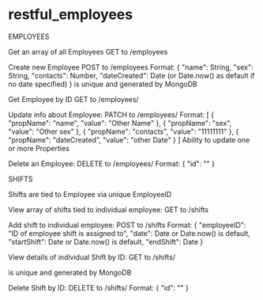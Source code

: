 # restful_employees

EMPLOYEES

Get an array of all Employees
GET to /employees

Create new Employee
POST to /employees
Format:
{
	"name": String,
	"sex": String,
	"contacts": Number,
  "dateCreated": Date (or Date.now() as default if no date specified)
}
<employeeID> is unique and generated by MongoDB

Get Employee by ID
GET to /employees/<employeeID>

Update info about Employee:
PATCH to /employees/<employeeID>
  Format:
[
  { "propName": "name", "value": "Other Name" },
  { "propName": "sex", "value": "Other sex" },
	{ "propName": "contacts", "value": "11111111" },
  { "propName": "dateCreated", "value": "other Date" }
]
  Ability to update one or more Properties
  
Delete an Employee:
DELETE to /employees/<employeeID>
  Format:
  {
	"id": "<employeeID>"
}


SHIFTS

Shifts are tied to Employee via unique EmployeeID

View array of shifts tied to individual employee:
GET to /shifts

Add shift to individual employee:
POST to /shifts
Format: 
{
	"employeeID": "ID of employee shift is assigned to",
  "date": Date or Date.now() is default,
  "startShift": Date or Date.now() is default,
  "endShift": Date
}

View details of individual Shift by ID:
GET to /shifts/<shiftID>
  
<shiftID> is unique and generated by MongoDB

Delete Shift by ID:
DELETE to /shifts/<shiftID>
  Format:
{
  "id": "<shiftID>"
}
  
